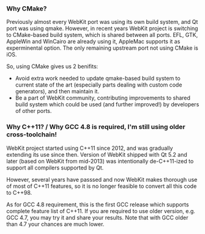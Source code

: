 ### Why CMake?

Previously almost every WebKit port was using its own build system, and Qt port was using qmake. However, in recent years WebKit project is switching to CMake-based build system, which is shared between all ports. EFL, GTK, AppleWin and WinCairo are already using it, AppleMac supports it as experminental option. The only remaining upstream port not using CMake is iOS.

So, using CMake gives us 2 benifits:
* Avoid extra work needed to update qmake-based build system to current state of the art (especially parts dealing with custom code generators), and then maintain it.
* Be a part of WebKit community, contributing improvements to shared build system which could be used (and further improved!) by developers of other ports.

### Why C++11? / Why GCC 4.8 is required, I'm still using older cross-toolchain!

WebKit project started using C++11 since 2012, and was gradually extending its use since then. Version of WebKit shipped with Qt 5.2 and later (based on WebKit from mid-2013) was intentionally de-C++11-ized to support all compilers supported by Qt.

However, several years have passsed and now WebKit makes thorough use of most of C++11 features, so it is no longer feasible to convert all this code to C++98.

As for GCC 4.8 requirement, this is the first GCC release which supports complete feature list of C++11. If you are required to use older version, e.g. GCC 4.7, you may try it and share your results. Note that with GCC older than 4.7 your chances are much lower.